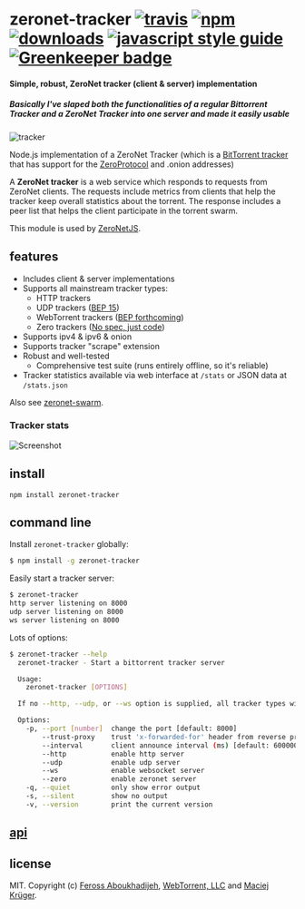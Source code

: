 # zeronet-tracker [![travis][travis-image]][travis-url] [![npm][npm-image]][npm-url] [![downloads][downloads-image]][downloads-url] [![javascript style guide][standard-image]][standard-url] [![Greenkeeper badge][greenkeeper-image]][greenkeeper-url]

[travis-image]: https://img.shields.io/travis/ZeroNetJS/zeronet-tracker/master.svg
[travis-url]: https://travis-ci.org/ZeroNetJS/zeronet-tracker
[npm-image]: https://img.shields.io/npm/v/zeronet-tracker.svg
[npm-url]: https://npmjs.org/package/zeronet-tracker
[downloads-image]: https://img.shields.io/npm/dm/zeronet-tracker.svg
[downloads-url]: https://npmjs.org/package/zeronet-tracker
[standard-image]: https://img.shields.io/badge/code_style-standard-brightgreen.svg
[standard-url]: https://standardjs.com
[greenkeeper-image]: https://badges.greenkeeper.io/zeronetjs/zeronet-tracker.svg
[greenkeeper-url]: https://greenkeeper.io/

#### Simple, robust, ZeroNet tracker (client & server) implementation

##### Basically I've slaped both the functionalities of a regular Bittorrent Tracker and a ZeroNet Tracker into one server and made it easily usable

![tracker](https://raw.githubusercontent.com/ZeroNetJS/zeronet-tracker/master/img.png)

Node.js implementation of a ZeroNet Tracker (which is a [BitTorrent tracker](https://wiki.theory.org/BitTorrentSpecification#Tracker_HTTP.2FHTTPS_Protocol) that has support for the [ZeroProtocol](https://zeronet.readthedocs.io/en/latest/help_zeronet/network_protocol/) and .onion addresses)

A **ZeroNet tracker** is a web service which responds to requests from ZeroNet
clients. The requests include metrics from clients that help the tracker keep overall
statistics about the torrent. The response includes a peer list that helps the client
participate in the torrent swarm.

This module is used by [ZeroNetJS](https://zeronetjs.github.io).

## features

- Includes client & server implementations
- Supports all mainstream tracker types:
  - HTTP trackers
  - UDP trackers ([BEP 15](http://www.bittorrent.org/beps/bep_0015.html))
  - WebTorrent trackers ([BEP forthcoming](http://webtorrent.io))
  - Zero trackers ([No spec, just code](https://github.com/HelloZeroNet/ZeroNet/blob/master/plugins/disabled-Bootstrapper/BootstrapperPlugin.py))
- Supports ipv4 & ipv6 & onion
- Supports tracker "scrape" extension
- Robust and well-tested
  - Comprehensive test suite (runs entirely offline, so it's reliable)
- Tracker statistics available via web interface at `/stats` or JSON data at `/stats.json`

Also see [zeronet-swarm](https://www.npmjs.com/package/zeronet-swarm).

### Tracker stats

![Screenshot](trackerStats.png)

## install

```
npm install zeronet-tracker
```

## command line

Install `zeronet-tracker` globally:

```sh
$ npm install -g zeronet-tracker
```

Easily start a tracker server:

```sh
$ zeronet-tracker
http server listening on 8000
udp server listening on 8000
ws server listening on 8000
```

Lots of options:

```sh
$ zeronet-tracker --help
  zeronet-tracker - Start a bittorrent tracker server

  Usage:
    zeronet-tracker [OPTIONS]

  If no --http, --udp, or --ws option is supplied, all tracker types will be started.

  Options:
    -p, --port [number]  change the port [default: 8000]
        --trust-proxy    trust 'x-forwarded-for' header from reverse proxy
        --interval       client announce interval (ms) [default: 600000]
        --http           enable http server
        --udp            enable udp server
        --ws             enable websocket server
        --zero           enable zeronet server
    -q, --quiet          only show error output
    -s, --silent         show no output
    -v, --version        print the current version
```

## [api](./api.md)

## license

MIT. Copyright (c) [Feross Aboukhadijeh](https://feross.org), [WebTorrent, LLC](https://webtorrent.io) and [Maciej Krüger](https://mkg20001.github.io).


